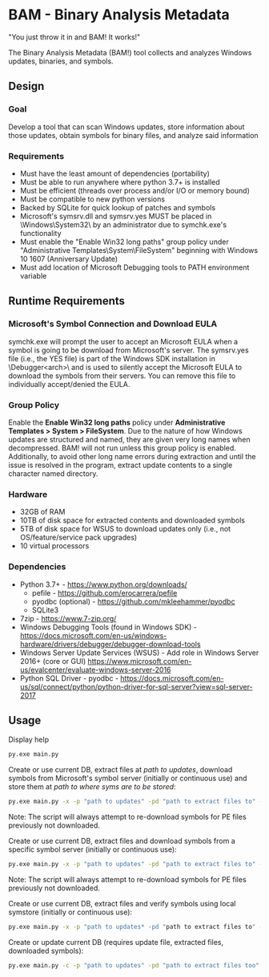 # BAM - Binary Analysis Metadata

"You just throw it in and BAM! It works!"

The Binary Analysis Metadata (BAM!) tool collects and analyzes Windows updates, binaries, and symbols.

## Design

### Goal

Develop a tool that can scan Windows updates, store information about those updates, obtain symbols for binary files, and analyze said information

### Requirements

* Must have the least amount of dependencies (portability)
* Must be able to run anywhere where python 3.7+ is installed
* Must be efficient (threads over process and/or I/O or memory bound)
* Must be compatible to new python versions
* Backed by SQLite for quick lookup of patches and symbols
* Microsoft's symsrv.dll and symsrv.yes MUST be placed in \Windows\System32\ by an administrator due to symchk.exe's functionality
* Must enable the "Enable Win32 long paths" group policy under "Administrative Templates\System\FileSystem" beginning with Windows 10 1607 (Anniversary Update)
* Must add location of Microsoft Debugging tools to PATH environment variable

## Runtime Requirements

### Microsoft's Symbol Connection and Download EULA

symchk.exe will prompt the user to accept an Microsoft EULA when a symbol is going to be download from Microsoft's server. The symsrv.yes file (i.e., the YES file) is part of the Windows SDK installation in \Debugger\<arch>\ and is used to silently accept the Microsoft EULA to download the symbols from their servers. You can remove this file to individually accept/denied the EULA.

### Group Policy

Enable the **Enable Win32 long paths** policy under **Administrative Templates > System > FileSystem**. Due to the nature of how Windows updates are structured and named, they are given very long names when decompressed. BAM! will not run unless this group policy is enabled. Additionally, to avoid other long name errors during extraction and until the issue is resolved in the program, extract update contents to a single character named directory.

### Hardware

* 32GB of RAM
* 10TB of disk space for extracted contents and downloaded symbols
* 5TB of disk space for WSUS to download updates only (i.e., not OS/feature/service pack upgrades)
* 10 virtual processors

### Dependencies

* Python 3.7+ - <https://www.python.org/downloads/>
  * pefile - <https://github.com/erocarrera/pefile>
  * pyodbc (optional) - <https://github.com/mkleehammer/pyodbc>
  * SQLite3
* 7zip - https://www.7-zip.org/
* Windows Debugging Tools (found in Windows SDK) - <https://docs.microsoft.com/en-us/windows-hardware/drivers/debugger/debugger-download-tools>
* Windows Server Update Services (WSUS)  - Add role in Windows Server 2016+ (core or GUI) <https://www.microsoft.com/en-us/evalcenter/evaluate-windows-server-2016>
* Python SQL Driver - pyodbc - <https://docs.microsoft.com/en-us/sql/connect/python/python-driver-for-sql-server?view=sql-server-2017>

## Usage

Display help

```cmd
py.exe main.py
```

Create or use current DB, extract files at *path to updates*, download symbols from Microsoft's symbol server (initially or continuous use) and store them at *path to where syms are to be stored*:

```cmd
py.exe main.py -x -p "path to updates" -pd "path to extract files to" -sp "path to where syms are to be stored"
```

Note: The script will always attempt to re-download symbols for PE files previously not downloaded.

Create or use current DB, extract files and download symbols from a specific symbol server (initially or continuous use):

```cmd
py.exe main.py -x -p "path to updates" -pd "path to extract files to" -ss "symstore location" -sp "path to where syms are to be stored"
```

Note: The script will always attempt to re-download symbols for PE files previously not downloaded.

Create or use current DB, extract files and verify symbols using local symstore (initially or continuous use):

```cmd
py.exe main.py -x -p "path to updates* -pd "path to extract files to" -sl -ss "directory path to symstore location or symbol location" -sp "path to where syms are to be stored"
```

Create or update current DB (requires update file, extracted files, downloaded symbols):

```cmd
py.exe main.py -c -p "path to updates" -pd "path to extract files too" -sl -ss "directory path to symstore location or symbol location" -sp "path to where syms are to be stored"
```
